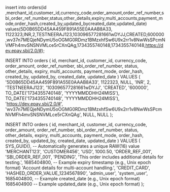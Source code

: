 insert into orders(id ,merchant_id,customer_id,currency_code,order_amount,order_ref_number,sbi_order_ref_number,status,other_details,expiry,multi_accounts,payment_mode,order_hash,created_by,updated_bycreated_date,updated_date) values(5D0B65DD45AA459F891A55E0AAAB8A33,
1122323,INR,2,TESTNEERAJ123,103096577281661wDYJJ,CREATED,600000,wv37n7MEQjeNDymU5oOGMG0RDmz1BMzxhfSw6U9x2rr1v8NwWsSPcmNVMFh4mvSNSNVMLce5rCXnQAg,1734355740148,1734355740148,https://dev.epay.sbi/2.0/#);



INSERT INTO orders (
    id,
    merchant_id,
    customer_id,
    currency_code,
    order_amount,
    order_ref_number,
    sbi_order_ref_number,
    status,
    other_details,
    expiry,
    multi_accounts,
    payment_mode,
    order_hash,
    created_by,
    updated_by,
    created_date,
    updated_date
) 
VALUES (
    '5D0B65DD45AA459F891A55E0AAAB8A33', 
    1122323, 
    NULL, 
    'INR', 
    2, 
    'TESTNEERAJ123', 
    '103096577281661wDYJJ', 
    'CREATED', 
    '600000', 
    TO_DATE('1734355740148', 'YYYYMMDDHH24MISS'), 
    TO_DATE('1734355740148', 'YYYYMMDDHH24MISS'), 
    'https://dev.epay.sbi/2.0/#',
    'wv37n7MEQjeNDymU5oOGMG0RDmz1BMzxhfSw6U9x2rr1v8NwWsSPcmNVMFh4mvSNSNVMLce5rCXnQAg',
    NULL,
    NULL
);



INSERT INTO orders (
    id,
    merchant_id,
    customer_id,
    currency_code,
    order_amount,
    order_ref_number,
    sbi_order_ref_number,
    status,
    other_details,
    expiry,
    multi_accounts,
    payment_mode,
    order_hash,
    created_by,
    updated_by,
    created_date,
    updated_date
) VALUES (
    SYS_GUID(), -- Automatically generates a unique RAW(16) value
    'MERCHANT123',
    'CUSTOMER456',
    'USD',
    1000.50,
    'ORDER_REF_001',
    'SBI_ORDER_REF_001',
    'PENDING',
    'This order includes additional details for testing.',
    1685404800, -- Example expiry timestamp (e.g., Unix epoch format)
    'Account details for multi-account handling.',
    'CREDIT_CARD',
    'HASHED_ORDER_VALUE_1234567890',
    'admin_user',
    'system_user',
    1685404800, -- Example created_date (e.g., Unix epoch format)
    1685404900  -- Example updated_date (e.g., Unix epoch format)
);
